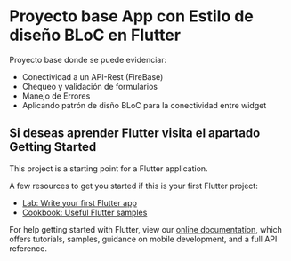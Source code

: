 # Proyecto base App con Estilo de diseño BLoC en Flutter

Proyecto base donde se puede evidenciar:
- Conectividad a un API-Rest (FireBase)
- Chequeo y validación de formularios
- Manejo de Errores
- Aplicando patrón de disño BLoC para la conectividad entre widget

## Si deseas aprender Flutter visita el apartado Getting Started

This project is a starting point for a Flutter application.

A few resources to get you started if this is your first Flutter project:

- [Lab: Write your first Flutter app](https://flutter.dev/docs/get-started/codelab)
- [Cookbook: Useful Flutter samples](https://flutter.dev/docs/cookbook)

For help getting started with Flutter, view our
[online documentation](https://flutter.dev/docs), which offers tutorials,
samples, guidance on mobile development, and a full API reference.
